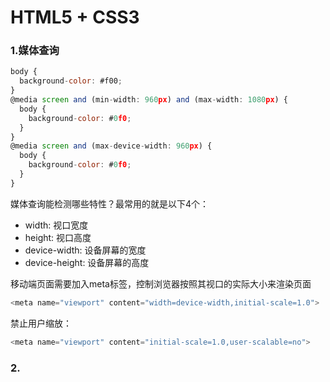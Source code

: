 # HTML5 + CSS3

### 1.媒体查询

```javascript
body {
  background-color: #f00;
}
@media screen and (min-width: 960px) and (max-width: 1080px) {
  body {
    background-color: #0f0;
  }
}
@media screen and (max-device-width: 960px) {
  body {
    background-color: #0f0;
  }
}
```

媒体查询能检测哪些特性？最常用的就是以下4个：

* width: 视口宽度
* height: 视口高度
* device-width: 设备屏幕的宽度
* device-height: 设备屏幕的高度

移动端页面需要加入meta标签，控制浏览器按照其视口的实际大小来渲染页面

```javascript
<meta name="viewport" content="width=device-width,initial-scale=1.0">
```

禁止用户缩放：

```javascript
<meta name="viewport" content="initial-scale=1.0,user-scalable=no">
```

### 2.
